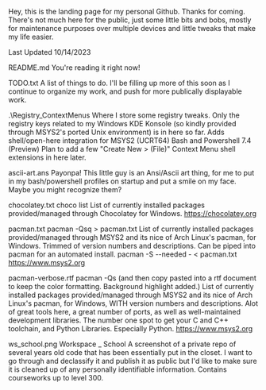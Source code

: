 Hey, this is the landing page for my personal Github.
Thanks for coming.
There's not much here for the public, just some little bits and bobs,
mostly for maintenance purposes over multiple devices and little tweaks that make my life easier.

Last Updated 10/14/2023

README.md
	You're reading it right now!

TODO.txt
	A list of things to do. I'll be filling up more of this soon as I continue to organize my work,
	and push for more publically displayable work.

.\Registry_ContextMenus
	Where I store some registry tweaks. Only the registry keys related to my Windows KDE Konsole
	(so kindly provided through MSYS2's ported Unix environment) is in here so far. Adds
	shell/open-here integration for MSYS2 (UCRT64) Bash and Powershell 7.4 (Preview)
	Plan to add a few "Create New > (File)" Context Menu shell extensions in here later.

ascii-art.ans
	Payonpa! This little guy is an Ansi/Ascii art thing, for me to put in my bash/powershell profiles
	on startup and put a smile on my face. Maybe you might recognize them?

chocolatey.txt
	choco list
	List of currently installed packages provided/managed through Chocolatey for Windows.
	https://chocolatey.org
	
pacman.txt
	pacman -Qsq > pacman.txt
	List of currently installed packages provided/managed through MSYS2 and its nice
	of Arch Linux's pacman, for Windows. Trimmed of version numbers and descriptions.
	Can be piped into pacman for an automated install.
	pacman -S --needed - < pacman.txt
	https://www.msys2.org
	
	
pacman-verbose.rtf
	pacman -Qs (and then copy pasted into a rtf document to keep the color formatting. Background highlight added.)
	List of currently installed packages provided/managed through MSYS2 and its nice
	of Arch Linux's pacman, for Windows, WITH version numbers and descriptions.
	Alot of great tools here, a great number of ports, as well as well-maintained development libraries.
	The number one spot to get your C and C++ toolchain, and Python Libraries. Especially Python.
	https://www.msys2.org

ws_school.png
	Workspace _ School
	A screenshot of a private repo of several years old code that has been essentially put in the closet.
	I want to go through and declassify it and publish it as public but I'd like to make sure it is cleaned up
	of any personally identifiable information. Contains courseworks up to level 300.